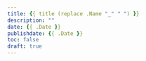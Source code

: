```yaml
---
title: {{ title (replace .Name "_" " ") }}
description: ""
date: {{ .Date }}
publishdate: {{ .Date }}
toc: false
draft: true
---
```

